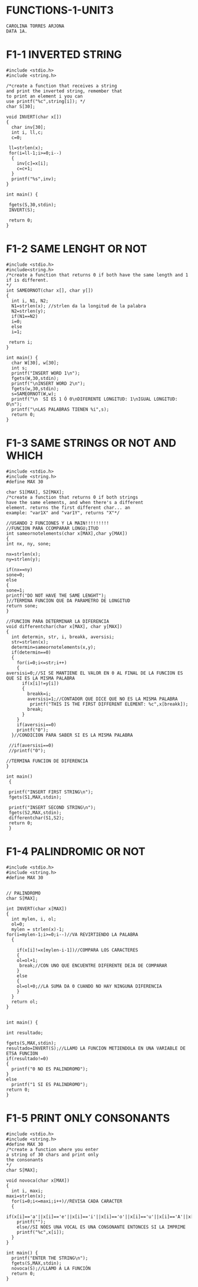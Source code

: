 #                                       FUNCTIONS-1-UNIT3
    CAROLINA TORRES ARJONA
    DATA 1A.

# F1-1 INVERTED STRING

    #include <stdio.h>
    #include <string.h>

    /*create a function that receives a string 
    and print the inverted string, remember that
    to print an element i you can
    use printf("%c",string[i]); */
    char S[30];

    void INVERT(char x[])
    {
      char inv[30];
      int i, ll,c;
      c=0;

     ll=strlen(x);
     for(i=ll-1;i>=0;i--)
      {
        inv[c]=x[i];
        c=c+1;
      }
      printf("%s",inv);
    }

    int main() {

     fgets(S,30,stdin);
     INVERT(S);

     return 0;
    }

# F1-2 SAME LENGHT OR NOT

    #include <stdio.h>
    #include<string.h>
    /*create a function that returns 0 if both have the same length and 1 if is different.
    */
    int SAMEORNOT(char x[], char y[])
    {
      int i, N1, N2;
      N1=strlen(x); //strlen da la longitud de la palabra
      N2=strlen(y);
      if(N1==N2)
      i=0;
      else
      i=1;

     return i;
    }

    int main() {
      char W[30], w[30];
      int s;
      printf("INSERT WORD 1\n");
      fgets(W,30,stdin);
      printf("\nINSERT WORD 2\n");
      fgets(w,30,stdin);
      s=SAMEORNOT(W,w);
      printf("\n  SI ES 1 Ó 0\nDIFERENTE LONGITUD: 1\nIGUAL LONGITUD:     0\n");
      printf("\nLAS PALABRAS TIENEN %i",s);
      return 0;
    }

# F1-3 SAME STRINGS OR NOT AND WHICH

    #include <stdio.h>
    #include <string.h>
    #define MAX 30

    char S1[MAX], S2[MAX];
    /*create a function that returns 0 if both strings 
    have the same elements, and when there's a different 
    element. returns the first different char... an 
    example: "var1X" and "var1Y", returns "X"*/

    //USANDO 2 FUNCIONES Y LA MAIN!!!!!!!!!
    //FUNCION PARA CCOMPARAR LONGU¡ITUD
    int sameornotelements(char x[MAX],char y[MAX])
    {
    int nx, ny, sone;

    nx=strlen(x);
    ny=strlen(y);

    if(nx==ny)
    sone=0;
    else
    {
    sone=1;
    printf("DO NOT HAVE THE SAME LENGHT");
    }//TERMINA FUNCION QUE DA PARAMETRO DE LONGITUD
    return sone;
    }

    //FUNCION PARA DETERMINAR LA DIFERENCIA
    void differentchar(char x[MAX], char y[MAX])
    {
      int determin, str, i, breakk, aversisi;
      str=strlen(x);
      determin=sameornotelements(x,y);
      if(determin==0)
      {
        for(i=0;i<=str;i++)
        {
    aversisi=0;//SI SE MANTIENE EL VALOR EN 0 AL FINAL DE LA FUNCION ES QUE SI ES LA MISMA PALABRA
          if(x[i]!=y[i])
          {
            breakk=i;
            aversisi=1;//CONTADOR QUE DICE QUE NO ES LA MISMA PALABRA
             printf("THIS IS THE FIRST DIFFERENT ELEMENT: %c",x[breakk]);
            break;
          }
        }
        if(aversisi==0)
        printf("0");
      }//CONDICION PARA SABER SI ES LA MISMA PALABRA

     //if(aversisi==0)
     //printf("0");

    //TERMINA FUNCION DE DIFERENCIA
    }

    int main()
     {

     printf("INSERT FIRST STRING\n");
     fgets(S1,MAX,stdin);

     printf("INSERT SECOND STRING\n");
     fgets(S2,MAX,stdin);
     differentchar(S1,S2);
     return 0;
     }



# F1-4 PALINDROMIC OR NOT

    #include <stdio.h>
    #include <string.h>
    #define MAX 30


    // PALINDROMO 
    char S[MAX];

    int INVERT(char x[MAX])
    {
      int mylen, i, ol;
      ol=0;
      mylen = strlen(x)-1;
    for(i=mylen-1;i>=0;i--)//VA REVIRTIENDO LA PALABRA
      {

        if(x[i]!=x[mylen-i-1])//COMPARA LOS CARACTERES
        {
        ol=ol+1;
         break;//CON UNO QUE ENCUENTRE DIFERENTE DEJA DE COMPARAR
        }
        else 
        {
        ol=ol+0;//LA SUMA DA 0 CUANDO NO HAY NINGUNA DIFERENCIA
        }
      }
      return ol;
    }


    int main() {

    int resultado;

    fgets(S,MAX,stdin);
    resultado=INVERT(S);//LLAMO LA FUNCION METIENDOLA EN UNA VARIABLE DE ETSA FUNCION
    if(resultado!=0)
    {
      printf("0 NO ES PALINDROMO");
    }
    else
      printf("1 SI ES PALINDROMO");
    return 0;
    }

# F1-5 PRINT ONLY CONSONANTS

    #include <stdio.h>
    #include <string.h>
    #define MAX 30
    /*create a function where you enter
    a string of 30 chars and print only 
    the consonants
    */
    char S[MAX];

    void novoca(char x[MAX])
    {
      int i, maxi;
    maxi=strlen(x);
      for(i=0;i<=maxi;i++)//REVISA CADA CARACTER
      {
        if(x[i]=='a'||x[i]=='e'||x[i]=='i'||x[i]=='o'||x[i]=='u'||x[i]=='A'||x[i]=='E'||x[i]=='I'||x[i]=='O'||x[i]=='U')
        printf("");
        else//SI NOES UNA VOCAL ES UNA CONSONANTE ENTONCES SI LA IMPRIME
        printf("%c",x[i]);
      }
    }

    int main() {
      printf("ENTER THE STRING\n");
      fgets(S,MAX,stdin);
      novoca(S);//LLAMO A LA FUNCIÓN
      return 0;
    }
